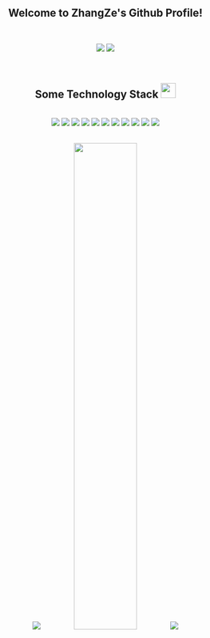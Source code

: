 <h2 align="center">Welcome to ZhangZe's Github Profile!</h2>

<br>

<p align = "center">
  <img src = "https://github-readme-stats.vercel.app/api?username=ParallelLight&show_icons=true&theme=tokyonight&line_height=40">
  <img src = "https://github-readme-stats.vercel.app/api/top-langs/?username=ParallelLight&theme=radical">
</p>

<br>

<p align="center">
<h2 align="center">Some Technology Stack <img src="https://media.giphy.com/media/WUlplcMpOCEmTGBtBW/giphy.gif" width="30"></h2>
</p>

<br>

<div align="center">
<img src="https://img.shields.io/badge/-Python-black?style=flat-square&logo=python"/>
<img src="https://img.shields.io/badge/-HTML-black?style=flat-square&logo=html5"/>
<img src="https://img.shields.io/badge/-JavaScript-black?style=flat-square&logo=javascript"/>
<img src="https://img.shields.io/badge/-CSS-black?style=flat-square&logo=css3"/>

<img src="https://img.shields.io/badge/-MySQL-black?style=flat-square&logo=mysql"/>
<img src="https://img.shields.io/badge/-MongoDB-black?style=flat-square&logo=mongodb"/>

<img src="https://img.shields.io/badge/-Nodejs-black?style=flat-square&logo=Node.js"/>
<img src="https://img.shields.io/badge/-Vuejs-black?style=flat-square&logo=Vue.js"/>

<img src="https://img.shields.io/badge/-Git-black?style=flat-square&logo=git"/>
<img src="https://img.shields.io/badge/-GitHub-black?style=flat-square&logo=github"/>

<img src="https://komarev.com/ghpvc/?username=ParallelLight&color=0EA5D6&label=ZhangZe's+Profile+ViewS" />
</div>

<br>

<p align = "center">
<img src="https://activity-graph.herokuapp.com/graph?username=ParallelLight&theme=redical">
<img width="50%" src="https://github-readme-streak-stats.herokuapp.com/?user=ParallelLight&show_icons=true&locale=en&layout=compact&theme=radical&line_height=0" />
<img src="https://cdn.jsdelivr.net/gh/ParallelLight/personal-picture/202203261059653.gif"/>
</p>
